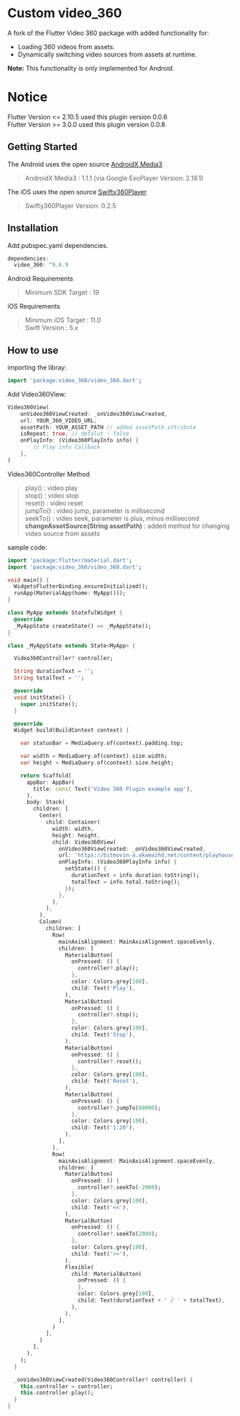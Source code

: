 # Custom video_360 

A fork of the Flutter Video 360 package with added functionality for:
- Loading 360 videos from assets.
- Dynamically switching video sources from assets at runtime.

**Note:** This functionality is only implemented for Android.

# Notice

Flutter Version <= 2.10.5 used this plugin version 0.0.6<br>
Flutter Version >= 3.0.0 used this plugin version 0.0.8

## Getting Started

The Android uses the open source [AndroidX Media3](https://github.com/androidx/media)

> AndroidX Media3 : 1.1.1 (via Google ExoPlayer Version: 2.19.1)

The iOS uses the open source [Swifty360Player](https://github.com/abdullahselek/Swifty360Player)

> Swifty360Player Version: 0.2.5

## Installation

Add pubspec.yaml dependencies.

```dart
dependencies:
  video_360: ^0.0.9
```

Android Requirements

> Minimum SDK Target : 19

iOS Requirements

> Minimum iOS Target : 11.0<br>
> Swift Version : 5.x

## How to use

importing the libray:

```dart
import 'package:video_360/video_360.dart';
```

Add Video360View:

```dart
Video360View(
    onVideo360ViewCreated: _onVideo360ViewCreated,
    url: YOUR_360_VIDEO_URL,    
    assetPath: YOUR_ASSET_PATH // added assetPath attribute
    isRepeat: true, // defalut : false
    onPlayInfo: (Video360PlayInfo info) {
        // Play info Callback
    },
)
```

Video360Controller Method

> play() : video play<br>
> stop() : video stop<br>
> reset() : video reset<br>
> jumpTo() : video jump, parameter is millisecond<br>
> seekTo() : video seek, parameter is plus, minus millisecond <br>
> **changeAssetSource(String assetPath)** : added method for changing video source from assets

sample code:

```dart
import 'package:flutter/material.dart';
import 'package:video_360/video_360.dart';

void main() {
  WidgetsFlutterBinding.ensureInitialized();
  runApp(MaterialApp(home: MyApp()));
}

class MyApp extends StatefulWidget {
  @override
  _MyAppState createState() => _MyAppState();
}

class _MyAppState extends State<MyApp> {

  Video360Controller? controller;

  String durationText = '';
  String totalText = '';

  @override
  void initState() {
    super.initState();
  }

  @override
  Widget build(BuildContext context) {

    var statusBar = MediaQuery.of(context).padding.top;

    var width = MediaQuery.of(context).size.width;
    var height = MediaQuery.of(context).size.height;

    return Scaffold(
      appBar: AppBar(
        title: const Text('Video 360 Plugin example app'),
      ),
      body: Stack(
        children: [
          Center(
            child: Container(
              width: width,
              height: height,
              child: Video360View(
                onVideo360ViewCreated: _onVideo360ViewCreated,
                url: 'https://bitmovin-a.akamaihd.net/content/playhouse-vr/m3u8s/105560.m3u8',
                onPlayInfo: (Video360PlayInfo info) {
                  setState(() {
                    durationText = info.duration.toString();
                    totalText = info.total.toString();
                  });
                },
              ),
            ),
          ),
          Column(
            children: [
              Row(
                mainAxisAlignment: MainAxisAlignment.spaceEvenly,
                children: [
                  MaterialButton(
                    onPressed: () {
                      controller?.play();
                    },
                    color: Colors.grey[100],
                    child: Text('Play'),
                  ),
                  MaterialButton(
                    onPressed: () {
                      controller?.stop();
                    },
                    color: Colors.grey[100],
                    child: Text('Stop'),
                  ),
                  MaterialButton(
                    onPressed: () {
                      controller?.reset();
                    },
                    color: Colors.grey[100],
                    child: Text('Reset'),
                  ),
                  MaterialButton(
                    onPressed: () {
                      controller?.jumpTo(80000);
                    },
                    color: Colors.grey[100],
                    child: Text('1:20'),
                  ),
                ],
              ),
              Row(
                mainAxisAlignment: MainAxisAlignment.spaceEvenly,
                children: [
                  MaterialButton(
                    onPressed: () {
                      controller?.seekTo(-2000);
                    },
                    color: Colors.grey[100],
                    child: Text('<<'),
                  ),
                  MaterialButton(
                    onPressed: () {
                      controller?.seekTo(2000);
                    },
                    color: Colors.grey[100],
                    child: Text('>>'),
                  ),
                  Flexible(
                    child: MaterialButton(
                      onPressed: () {
                      },
                      color: Colors.grey[100],
                      child: Text(durationText + ' / ' + totalText),
                    ),
                  ),
                ],
              )
            ],
          )
        ],
      ),
    );
  }

  _onVideo360ViewCreated(Video360Controller? controller) {
    this.controller = controller;
    this.controller.play();
  }
}
```
